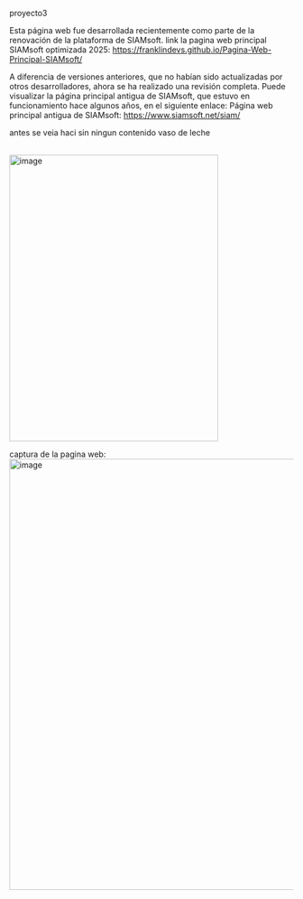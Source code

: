 proyecto3

Esta página web fue desarrollada recientemente como parte de la renovación de la plataforma de SIAMsoft. 
link la pagina web principal SIAMsoft optimizada 2025:
https://franklindevs.github.io/Pagina-Web-Principal-SIAMsoft/ 

A diferencia de versiones anteriores, 
que no habían sido actualizadas por otros desarrolladores, 
ahora se ha realizado una revisión completa. 
Puede visualizar la página principal antigua de SIAMsoft, 
que estuvo en funcionamiento hace algunos años, 
en el siguiente enlace: Página web principal antigua de SIAMsoft: https://www.siamsoft.net/siam/



<p class"center">antes se veia haci sin ningun contenido vaso de leche</p>
<br>
<img width="370" height="508" alt="image" src="https://github.com/user-attachments/assets/a2ebd6ea-9998-48e3-9e47-a2c40ef356bb" />



captura de la pagina web:
<br>
<img width="1352" height="764" alt="image" src="https://github.com/user-attachments/assets/da467178-1dad-4554-a840-27328bf8a228" />






